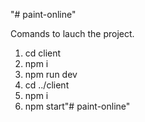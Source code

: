 "# paint-online" 

Comands to lauch the project.

1. cd client
2. npm i
3. npm run dev
4. cd ../client
5. npm i
6. npm start"# paint-online" 
